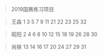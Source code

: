 > 2019国赛练习项目

>王森
1  3  5  7  9  11  21  22  23  25  32

>昭阳
2  4  6  8  10  12  15  18   19  26  28  30

>尚铁
13  14  16  17  20  24  27  29  31
